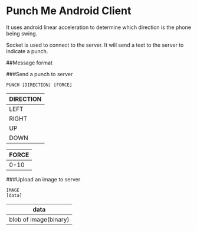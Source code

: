 Punch Me Android Client
=======================

It uses android linear acceleration to determine which direction is the phone being swing.

Socket is used to connect to the server.
It will send a text to the server to indicate a punch.

##Message format

###Send a punch to server

	PUNCH [DIRECTION] [FORCE]

|DIRECTION|
|---------|
|LEFT|
|RIGHT|
|UP|
|DOWN|


|FORCE|
|-----|
|0-10|

###Upload an image to server

	IMAGE
	[data]
	
|data|
|----|
|blob of image(binary)|